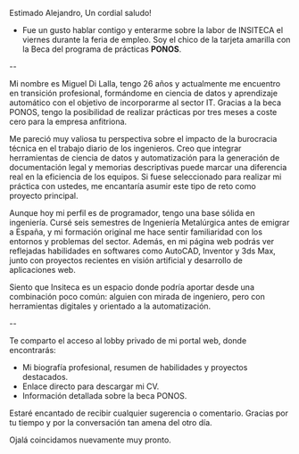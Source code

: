 <!-- SALUDO -->
Estimado Alejandro, Un cordial saludo!

<!-- INTRODUCCIÓN -->
 - Fue un gusto hablar contigo y enterarme sobre la labor de INSITECA el viernes durante la feria de empleo. Soy el chico de la tarjeta amarilla con la Beca del programa de prácticas **PONOS**.

<!-- CUERPO -->
--

Mi nombre es Miguel Di Lalla, tengo 26 años y actualmente me encuentro en transición profesional, formándome en ciencia de datos y aprendizaje automático con el objetivo de incorporarme al sector IT. Gracias a la beca PONOS, tengo la posibilidad de realizar prácticas por tres meses a coste cero para la empresa anfitriona.

Me pareció muy valiosa tu perspectiva sobre el impacto de la burocracia técnica en el trabajo diario de los ingenieros. Creo que integrar herramientas de ciencia de datos y automatización para la generación de documentación legal y memorias descriptivas puede marcar una diferencia real en la eficiencia de los equipos. Si fuese seleccionado para realizar mi práctica con ustedes, me encantaría asumir este tipo de reto como proyecto principal.

Aunque hoy mi perfil es de programador, tengo una base sólida en ingeniería. Cursé seis semestres de Ingeniería Metalúrgica antes de emigrar a España, y mi formación original me hace sentir familiaridad con los entornos y problemas del sector. Además, en mi página web podrás ver reflejadas habilidades en softwares como AutoCAD, Inventor y 3ds Max, junto con proyectos recientes en visión artificial y desarrollo de aplicaciones web.

Siento que Insiteca es un espacio donde podría aportar desde una combinación poco común: alguien con mirada de ingeniero, pero con herramientas digitales y orientado a la automatización.

--

<!-- DESPEDIDA -->
Te comparto el acceso al lobby privado de mi portal web, donde encontrarás:

- Mi biografía profesional, resumen de habilidades y proyectos destacados.
- Enlace directo para descargar mi CV.
- Información detallada sobre la beca PONOS.

Estaré encantado de recibir cualquier sugerencia o comentario. Gracias por tu tiempo y por la conversación tan amena del otro día.

Ojalá coincidamos nuevamente muy pronto.

